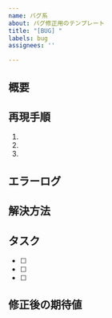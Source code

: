 ```yaml
---
name: バグ系
about: バグ修正用のテンプレート
title: "[BUG] "
labels: bug
assignees: ''

---
```


<!-- HTMLのコメントタグは反映されないので、毎回消さなくても大丈夫です -->

## 概要
<!-- 発生しているバグの内容を簡潔に記載してください -->


## 再現手順
<!-- バグが発生する手順を具体的に記載してください -->
1. 
2. 
3. 

## エラーログ  
<!-- エラー内容が分かる画像やログがあれば添付してください -->


## 解決方法
<!-- どのように対応し、解決するかまでの詳細を記載してください -->


## タスク
<!-- 修正箇所を洗い出して列挙してください -->
- [ ]
- [ ] 
- [ ] 

## 修正後の期待値
<!-- 修正後に期待される挙動を記載してください -->
